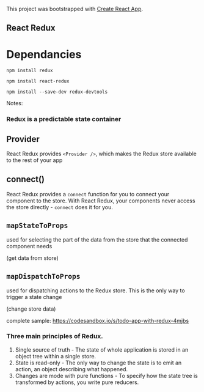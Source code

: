 This project was bootstrapped with [Create React App](https://github.com/facebook/create-react-app).

## React Redux

# Dependancies
```npm install redux```

```npm install react-redux```

```npm install --save-dev redux-devtools```

Notes:   
### Redux is a predictable state container

## Provider
React Redux provides ```<Provider />```, which makes the Redux store available to the rest of your app

## connect()
React Redux provides a ```connect``` function for you to connect your component to the store.
With React Redux, your components never access the store directly - ```connect``` does it for you.

## ```mapStateToProps```
 used for selecting the part of the data from the store that the connected component needs
 
 (get data from store)

## ```mapDispatchToProps```
used for dispatching actions to the Redux store. This is the only way to trigger a state change

(change store data)

complete sample: https://codesandbox.io/s/todo-app-with-redux-4mjbs

### Three main principles of Redux.  
   1. Single source of truth - The state of whole application is stored in an object tree within a single store.   
   2. State is read-only - The only way to change the state is to emit an action, an object describing what happened.   
   3. Changes are mode with pure functions - To specify how the state tree is transformed by actions, you write pure reducers.   
